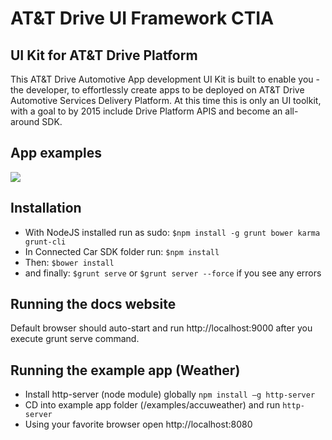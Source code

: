 # AT&T Drive UI Framework CTIA

## UI Kit for AT&T Drive Platform
This AT&T Drive Automotive App development UI Kit is built to enable you -the developer, to effortlessly create apps to be deployed on AT&T Drive Automotive Services Delivery Platform.
At this time this is only an UI toolkit, with a goal to by 2015 include Drive Platform APIS and become an all-around SDK.

## App examples
<img src="https://github.com/dmustafic/AT-T-Drive-UI-Framework-CTIA/blob/master/Connected%20Car%20SDK/app/images/att-drive-apps-onesheet.png">

## Installation
- With NodeJS installed run as sudo: `$npm install -g grunt bower karma grunt-cli`
- In Connected Car SDK folder run: `$npm install`
- Then: `$bower install`
- and finally: `$grunt serve` or `$grunt server --force` if you see any errors

## Running the docs website
Default browser should auto-start and run http://localhost:9000 after you execute grunt serve command. 

## Running the example app (Weather)
- Install http-server (node module) globally `npm install –g http-server`
- CD into example app folder (/examples/accuweather) and run `http-server`
- Using your favorite browser open http://localhost:8080
